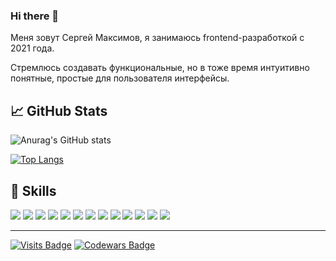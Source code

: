 ### Hi there 👋

Меня зовут Сергей Максимов, я занимаюсь frontend-разработкой с 2021 года.

Стремлюсь создавать функциональные, но в тоже время интуитивно понятные, простые для пользователя интерфейсы.

📈 GitHub Stats
---
![Anurag's GitHub stats](https://github-readme-stats.vercel.app/api?username=Sergey-Maxim0v&locale=ru&theme=dark&card_width=500&bg_color=4f4f4f&text_color=fff&title_color=fff&border_color=fff&show_icons=true&icon_color=4AB197)

[![Top Langs](https://github-readme-stats.vercel.app/api/top-langs/?username=Sergey-Maxim0v&locale=ru&theme=dark&card_width=500&bg_color=4f4f4f&text_color=fff&title_color=fff&border_color=fff&langs_count=10)](https://github.com/anuraghazra/github-readme-stats)

💼 Skills
---
![](https://img.shields.io/badge/Code-React-informational?style=flat&logo=react&color=4AB197)
![](https://img.shields.io/badge/Code-JavaScript-informational?style=flat&logo=JavaScript&color=4AB197)
![](https://img.shields.io/badge/Code-HTML-informational?style=flat&logo=Html5&color=4AB197)
![](https://img.shields.io/badge/Code-SVG-informational?style=flat&logo=svg&color=4AB197)
![](https://img.shields.io/badge/Style-CSS-informational?style=flat&logo=css3&color=4AB197)
![](https://img.shields.io/badge/Style-Sass-informational?style=flat&logo=Sass&color=4AB197)
![](https://img.shields.io/badge/Style-Less-informational?style=flat&logo=Less&color=4AB197)
![](https://img.shields.io/badge/Tools-Webpack-informational?style=flat&logo=Webpack&color=4AB197)
![](https://img.shields.io/badge/Tools-NPM-informational?style=flat&logo=npm&color=4AB197)
![](https://img.shields.io/badge/Tools-YARN-informational?style=flat&logo=yarn&color=4AB197)
![](https://img.shields.io/badge/Tools-Git-informational?style=flat&logo=Git&color=4AB197)
![](https://img.shields.io/badge/Tools-GitHub-informational?style=flat&logo=GitHub&color=4AB197)
![](https://img.shields.io/badge/Tools-GitLab-informational?style=flat&logo=GitLab&color=4AB197)

---
[![Visits Badge](https://badges.pufler.dev/visits/Sergey-Maxim0v/Sergey-Maxim0v)](https:Sergey-Maxim0v.dev)
[![Codewars Badge](https://www.codewars.com/users/Sergey-Maxim0v/badges/micro)](https://www.codewars.com/users/Sergey-Maxim0v)

